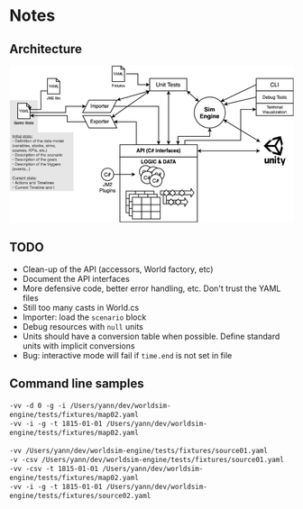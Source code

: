 Notes
=====

Architecture
------------

![Architecture](architecture.png "Architecture")

TODO
----

- Clean-up of the API (accessors, World factory, etc)
- Document the API interfaces
- More defensive code, better error handling, etc. Don't trust the YAML files
- Still too many casts in World.cs
- Importer: load the `scenario` block
- Debug resources with `null` units
- Units should have a conversion table when possible. Define standard units with implicit conversions
- Bug: interactive mode will fail if `time.end` is not set in file

Command line samples
--------------------

    -vv -d 0 -g -i /Users/yann/dev/worldsim-engine/tests/fixtures/map02.yaml
    -vv -i -g -t 1815-01-01 /Users/yann/dev/worldsim-engine/tests/fixtures/map02.yaml

    -vv /Users/yann/dev/worldsim-engine/tests/fixtures/source01.yaml
    -v -csv /Users/yann/dev/worldsim-engine/tests/fixtures/source01.yaml
    -vv -csv -t 1815-01-01 /Users/yann/dev/worldsim-engine/tests/fixtures/map02.yaml
    -vv -i -g -t 1815-01-01 /Users/yann/dev/worldsim-engine/tests/fixtures/source02.yaml